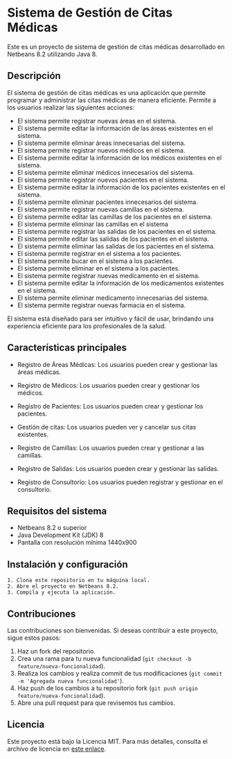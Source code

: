 # Sistema de Gestión de Citas Médicas

Este es un proyecto de sistema de gestión de citas médicas desarrollado en Netbeans 8.2 utilizando Java 8.

## Descripción

El sistema de gestión de citas médicas es una aplicación que permite programar y administrar las citas médicas de manera eficiente. Permite a los usuarios realizar las siguientes acciones:

- El sistema permite registrar nuevas áreas en el sistema.
- El sistema permite editar la información de las áreas existentes en el sistema.
- El sistema permite eliminar áreas innecesarias del sistema.
- El sistema permite registrar nuevos médicos en el sistema.
- El sistema permite editar la información de los médicos existentes en el sistema.
- El sistema permite eliminar médicos innecesarios del sistema.
- El sistema permite registrar nuevos pacientes en el sistema.
- El sistema permite editar la información de los pacientes existentes en el sistema.
- El sistema permite eliminar pacientes innecesarios del sistema.
- El sistema permite registrar nuevas camillas en el sistema.
- El sistema permite editar las camillas de los pacientes en el sistema.
- El sistema permite eliminar las camillas en el sistema
- El sistema permite registrar las salidas de los pacientes en el sistema.
- El sistema permite editar las salidas de los pacientes en el sistema.
- El sistema permite eliminar las salidas de los pacientes en el sistema.
- El sistema permite registrar en el sistema a los pacientes.
- El sistema permite bucar en el sistema a los pacientes.
- El sistema permite eliminar en el sistema a los pacientes.
- El sistema permite registrar nuevas medicamento en el sistema.
- El sistema permite editar la información de los medicamentos existentes en el sistema.
- El sistema permite eliminar medicamento innecesarias del sistema.
- El sistema permite registrar nuevas farmacia en el sistema.

El sistema está diseñado para ser intuitivo y fácil de usar, brindando una experiencia eficiente para los profesionales de la salud.

## Características principales

- Registro de Áreas Médicas: Los usuarios pueden crear y gestionar las áreas médicas.

- Registro de Médicos: Los usuarios pueden crear y gestionar los médicos.

- Registro de Pacientes: Los usuarios pueden crear y gestionar los pacientes.

- Gestión de citas: Los usuarios pueden ver y cancelar sus citas existentes.

- Registro de Camillas: Los usuarios pueden crear y gestionar a las camillas.

- Registro de Salidas: Los usuarios pueden crear y gestionar las salidas.

- Registro de Consultorio: Los usuarios pueden registrar y gestionar en el consultorio.

## Requisitos del sistema

- Netbeans 8.2 o superior
- Java Development Kit (JDK) 8
- Pantalla con resolución mínima 1440x900

## Instalación y configuración
```
1. Clona este repositorio en tu máquina local.
2. Abre el proyecto en Netbeans 8.2.
3. Compila y ejecuta la aplicación.
```
## Contribuciones

Las contribuciones son bienvenidas. Si deseas contribuir a este proyecto, sigue estos pasos:

1. Haz un fork del repositorio.
2. Crea una rama para tu nueva funcionalidad (`git checkout -b feature/nueva-funcionalidad`).
3. Realiza los cambios y realiza commit de tus modificaciones (`git commit -m 'Agregada nueva funcionalidad'`).
4. Haz push de los cambios a tu repositorio fork (`git push origin feature/nueva-funcionalidad`).
5. Abre una pull request para que revisemos tus cambios.

## Licencia

Este proyecto está bajo la Licencia MIT. Para más detalles, consulta el archivo de licencia en [este enlace](https://mit-license.org/).

